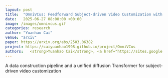```yaml
---
layout: post
title:  "OmniVCus: Feedforward Subject-driven Video Customization with Multimodal Control Conditions"
date:   2025-06-27 08:00:00 +00:00
image: /images/omnivcus.gif
categories: research
author: "Yuanhao Cai"
venue: "arxiv"
paper: https://arxiv.org/abs/2503.06382
project: https://caiyuanhao1998.github.io/project/OmniVCus
authors:   <strong>Yuanhao Cai</strong>, <a href="https://sites.google.com/site/hezhangsprinter">He Zhang</a>,  <a href="https://xavierchen34.github.io/">Xi Chen</a>, <a href="https://doubiiu.github.io/">Jinbo Xing</a>, <a href="https://yiweihu.netlify.app/">Yiwei Hu</a>, <a href="https://yzhouas.github.io/">Yuqian Zhou</a>, <a href="https://kai-46.github.io/website/">Kai Zhang</a>,  <a href="https://zzutk.github.io/">Zhifei Zhang</a>, <a href="https://sites.google.com/view/sooyekim">Soo Ye Kim</a>, <a href="https://stevewongv.github.io/">Tianyu Wang</a>, <a href="https://yulunzhang.com/">Yulun Zhang</a>, <a href="https://english.seiee.sjtu.edu.cn/english/detail/842_802.htm">Xiaokang Yang</a>, <a href="https://sites.google.com/site/zhelin625/">Zhe Lin</a>,  <a href="https://www.cs.jhu.edu/~ayuille/">Alan Yuille</a>
---
```

A data construction pipeline and a unified diffusion Transformer for subject-driven video customization